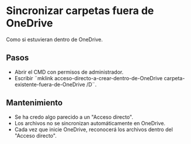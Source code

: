 # Sincronizar carpetas fuera de OneDrive
Como si estuvieran dentro de OneDrive.

## Pasos
- Abrir el CMD con permisos de administrador.
- Escribir ¨mklink acceso-directo-a-crear-dentro-de-OneDrive carpeta-existente-fuera-de-OneDrive /D¨.

## Mantenimiento
- Se ha credo algo parecido a un "Acceso directo".
- Los archivos no se sincronizan automáticamente en OneDrive.
- Cada vez que inicie OneDrive, reconocerá los archivos dentro del "Acceso directo".
